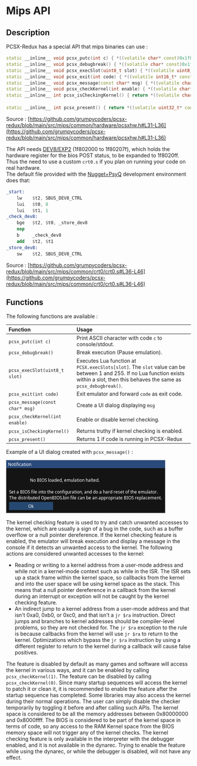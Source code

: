 # Mips API

## Description

PCSX-Redux has a special API that mips binaries can use : 

```cpp
static __inline__ void pcsx_putc(int c) { *((volatile char* const)0x1f802080) = c; }
static __inline__ void pcsx_debugbreak() { *((volatile char* const)0x1f802081) = 0; }
static __inline__ void pcsx_execSlot(uint8_t slot) { *((volatile uint8_t* const)0x1f802081) = slot; }
static __inline__ void pcsx_exit(int code) { *((volatile int16_t* const)0x1f802082) = code; }
static __inline__ void pcsx_message(const char* msg) { *((volatile char** const)0x1f802084) = msg; }
static __inline__ void pcsx_checkKernel(int enable) { *((volatile char*)0x1f802088) = enable; }
static __inline__ int pcsx_isCheckingKernel() { return *((volatile char* const)0x1f802088) != 0; }

static __inline__ int pcsx_present() { return *((volatile uint32_t* const)0x1f802080) == 0x58534350; }
```
Source : [https://github.com/grumpycoders/pcsx-redux/blob/main/src/mips/common/hardware/pcsxhw.h#L31-L36](https://github.com/grumpycoders/pcsx-redux/blob/main/src/mips/common/hardware/pcsxhw.h#L31-L36)

The API needs [DEV8/EXP2](https://psx-spx.consoledev.net/expansionportpio/#exp2-post-registers) (1f802000 to 1f80207f), which holds the hardware register for the bios POST status, to be expanded to 1f8020ff.  
Thus the need to use a custom `crt0.s` if you plan on running your code on real hardware.  
The default file provided with the [Nugget+PsyQ](https://github.com/pcsx-redux/nugget) development environment does that:  

```nasm
_start:
    lw    $t2, SBUS_DEV8_CTRL
    lui   $t0, 8
    lui   $t1, 1
_check_dev8:
    bge   $t2, $t0, _store_dev8
    nop
    b     _check_dev8
    add   $t2, $t1
_store_dev8:
    sw    $t2, SBUS_DEV8_CTRL
```
Source : [https://github.com/grumpycoders/pcsx-redux/blob/main/src/mips/common/crt0/crt0.s#L36-L46](https://github.com/grumpycoders/pcsx-redux/blob/main/src/mips/common/crt0/crt0.s#L36-L46)

## Functions

The following functions are available :

| Function | Usage |
| :- | :- | 
|`pcsx_putc(int c)` | Print ASCII character with code `c` to console/stdout. | 
|`pcsx_debugbreak()` | Break execution (Pause emulation). |
|`pcsx_execSlot(uint8_t slot)` | Executes Lua function at `PCSX.execSlots[slot]`. The `slot` value can be between 1 and 255. If no Lua function exists within a slot, then this behaves the same as `pcsx_debugbreak()`. |
|`pcsx_exit(int code)` | Exit emulator and forward `code` as exit code. | 
|`pcsx_message(const char* msg)` | Create a UI dialog displaying `msg` | 
|`pcsx_checkKernel(int enable)` | Enable or disable kernel checking. |
|`pcsx_isCheckingKernel()` | Returns truthy if kernel checking is enabled. |
|`pcsx_present()` | Returns 1 if code is running in PCSX-Redux |

Example of a UI dialog created with `pcsx_message()` :  

![pcsx_message() in action](./images/pcsx_message.png)

The kernel checking feature is used to try and catch unwanted accesses to the kernel, which are usually a sign of a bug in the code, such as a buffer overflow or a null pointer dereference. If the kernel checking feature is enabled, the emulator will break execution and display a message in the console if it detects an unwanted access to the kernel. The following actions are considered unwanted accesses to the kernel:

- Reading or writing to a kernel address from a user-mode address and while not in a kernel-mode context such as while in the ISR. The ISR sets up a stack frame within the kernel space, so callbacks from the kernel and into the user space will be using kernel space as the stack. This means that a null pointer dereference in a callback from the kernel during an interrupt or exception will not be caught by the kernel checking feature.
- An indirect jump to a kernel address from a user-mode address and that isn't 0xa0, 0xb0, or 0xc0, and that isn't a `jr $ra` instruction. Direct jumps and branches to kernel addresses should be compiler-level problems, so they are not checked for. The `jr $ra` exception to the rule is because callbacks from the kernel will use `jr $ra` to return to the kernel. Optimizations which bypass the `jr $ra` instruction by using a different register to return to the kernel during a callback will cause false positives.

The feature is disabled by default as many games and software will access the kernel in various ways, and it can be enabled by calling `pcsx_checkKernel(1)`. The feature can be disabled by calling `pcsx_checkKernel(0)`. Since many startup sequences will access the kernel to patch it or clean it, it is recommended to enable the feature after the startup sequence has completed. Some libraries may also access the kernel during their normal operations. The user can simply disable the checker temporarily by toggling it before and after calling such APIs. The kernel space is considered to be all the memory addresses between 0x80000000 and 0x8000ffff. The BIOS is considered to be part of the kernel space in terms of code, so any access to the RAM Kernel space from the BIOS memory space will not trigger any of the kernel checks. The kernel checking feature is only available in the interpreter with the debugger enabled, and it is not available in the dynarec. Trying to enable the feature while using the dynarec, or while the debugger is disabled, will not have any effect.
